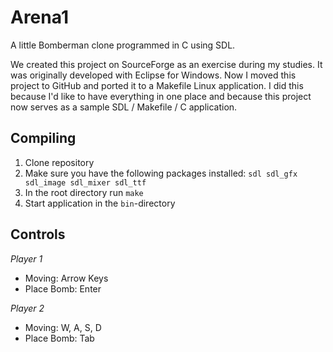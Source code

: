 # Arena1

A little Bomberman clone programmed in C using SDL.

We created this project on SourceForge as an exercise during my studies. It was originally developed with Eclipse for Windows. Now I moved this project to GitHub and ported it to a Makefile Linux application. I did this because I'd like to have everything in one place and because this project now serves as a sample SDL / Makefile / C application.

## Compiling

1. Clone repository
2. Make sure you have the following packages installed: `sdl sdl_gfx sdl_image sdl_mixer sdl_ttf`
3. In the root directory run `make`
4. Start application in the `bin`-directory

## Controls

*Player 1*

- Moving:       Arrow Keys
- Place Bomb:   Enter

*Player 2*

- Moving:       W, A, S, D
- Place Bomb:   Tab
